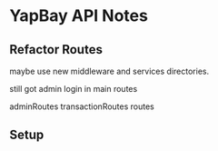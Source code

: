 # YapBay API Notes

## Refactor Routes

maybe use new middleware and services directories.

still got admin login in main routes

adminRoutes
transactionRoutes
routes

## Setup

<!-- tail -f api.log
tail -f events.log
psql -h localhost -U yapbay -d yapbay -->
